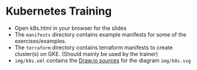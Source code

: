 # Kubernetes Training

* Open k8s.html in your browser for the slides
* The `manifests` directory contains example manifests for some of the exercises/examples.
* The `terraform` directory contains terraform manifests to create cluster(s) on
  GKE. (Should mainly be used by the trainer)
* `img/k8s.xml` contains the [Draw.io sources](https://www.draw.io/) for the diagram `img/k8s.svg`
